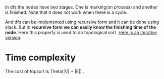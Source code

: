 
In dfs the nodes have two stages. One is marking(on process) and another is finished. Note that it does not work when there is a cycle.

And dfs can be implemented using recursive form and it can be done using stack. But in **recursive form we can easily know the finishing time of the node**. Here this property is used to do topological sort. [Here is an iterative version](../../traversal/dfs).

Time complexity
=====================

The cost of topsort is Theta(|V| + |E|) .
